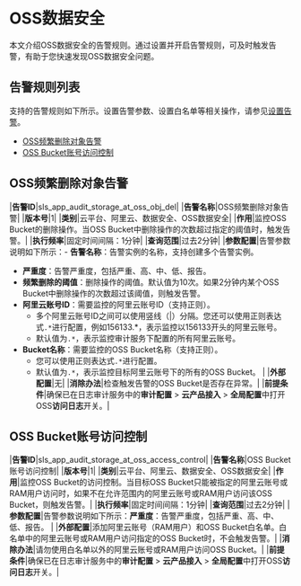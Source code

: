 # OSS数据安全

本文介绍OSS数据安全的告警规则。通过设置并开启告警规则，可及时触发告警，有助于您快速发现OSS数据安全问题。

## 告警规则列表

支持的告警规则如下所示。设置告警参数、设置白名单等相关操作，请参见[设置告警](/intl.zh-CN/应用中心（App）/日志审计服务/告警/设置告警.md)。

-   [OSS频繁删除对象告警](#section_w02_agu_82a)
-   [OSS Bucket账号访问控制](#section_lkb_bbc_0ul)

## OSS频繁删除对象告警

|**告警ID**|sls\_app\_audit\_storage\_at\_oss\_obj\_del|
|**告警名称**|OSS频繁删除对象告警|
|**版本号**|1|
|**类别**|云平台、阿里云、数据安全、OSS数据安全|
|**作用**|监控OSS Bucket的删除操作。当OSS Bucket中删除操作的次数超过指定的阈值时，触发告警。|
|**执行频率**|固定时间间隔：1分钟|
|**查询范围**|过去2分钟|
|**参数配置**|告警参数说明如下所示：-   **告警名称**：告警实例的名称，支持创建多个告警实例。
-   **严重度**：告警严重度，包括严重、高、中、低、报告。
-   **频繁删除的阈值**：删除操作的阈值。默认值为10次。如果2分钟内某个OSS Bucket中删除操作的次数超过该阈值，则触发告警。
-   **阿里云账号ID**：需要监控的阿里云账号ID（支持正则）。
    -   多个阿里云账号ID之间可以使用竖线（\|）分隔。您还可以使用正则表达式`.*`进行配置，例如156133.\*，表示监控以156133开头的阿里云账号。
    -   默认值为`.*`，表示监控审计服务下配置的所有阿里云账号。
-   **Bucket名称**：需要监控的OSS Bucket名称（支持正则）。
    -   您可以使用正则表达式`.*`进行配置。
    -   默认值为`.*`，表示监控目标阿里云账号下的所有的OSS Bucket。 |
|**外部配置**|无|
|**消除办法**|检查触发告警的OSS Bucket是否存在异常。|
|**前提条件**|确保已在日志审计服务中的**审计配置** \> **云产品接入** \> **全局配置**中打开OSS**访问日志**开关。|

## OSS Bucket账号访问控制

|**告警ID**|sls\_app\_audit\_storage\_at\_oss\_access\_control|
|**告警名称**|OSS Bucket账号访问控制|
|**版本号**|1|
|**类别**|云平台、阿里云、数据安全、OSS数据安全|
|**作用**|监控OSS Bucket的访问控制。当目标OSS Bucket只能被指定的阿里云账号或RAM用户访问时，如果不在允许范围内的阿里云账号或RAM用户访问该OSS Bucket，则触发告警。|
|**执行频率**|固定时间间隔：1分钟|
|**查询范围**|过去2分钟|
|**参数配置**|告警参数说明如下所示：**严重度**：告警严重度，包括严重、高、中、低、报告。 |
|**外部配置**|添加阿里云账号（RAM用户）和OSS Bucket白名单。白名单中的阿里云账号或RAM用户访问指定的OSS Bucket时，不会触发告警。|
|**消除办法**|请勿使用白名单以外的阿里云账号或RAM用户访问OSS Bucket。|
|**前提条件**|确保已在日志审计服务中的**审计配置** \> **云产品接入** \> **全局配置**中打开OSS**访问日志**开关。|

